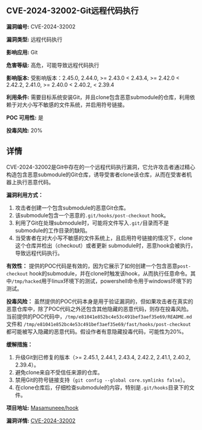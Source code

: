 ## CVE-2024-32002-Git远程代码执行

**漏洞编号:** CVE-2024-32002

**漏洞类型:** 远程代码执行

**影响应用:** Git

**危害等级:** 高危，可能导致远程代码执行

**影响版本:** 受影响版本：2.45.0, 2.44.0, >= 2.43.0 < 2.43.4, >= 2.42.0 < 2.42.2, 2.41.0, >= 2.40.0 < 2.40.2, < 2.39.4

**利用条件:** 需要目标系统安装Git，并且clone包含恶意submodule的仓库，利用依赖于对大小写不敏感的文件系统，并启用符号链接。

**POC 可用性:** 是

**投毒风险:** 20%

## 详情

CVE-2024-32002是Git中存在的一个远程代码执行漏洞，它允许攻击者通过精心构造包含恶意submodule的Git仓库，诱导受害者clone该仓库，从而在受害者机器上执行恶意代码。

**漏洞利用方式：**
1.  攻击者创建一个包含submodule的恶意Git仓库。
2.  该submodule包含一个恶意的`.git/hooks/post-checkout` hook。
3.  利用了Git在处理submodule时，可能将文件写入`.git/`目录而不是submodule的工作目录的缺陷。
4.  当受害者在对大小写不敏感的文件系统上，且启用符号链接的情况下，clone这个仓库并检出（checkout）或者更新 submodule时，恶意hook会被执行，导致远程代码执行。

**有效性：**
提供的POC代码是有效的，因为它展示了如何创建一个包含恶意`post-checkout` hook的submodule，并在clone时触发该hook，从而执行任意命令。其中`/tmp/hacked`用于linux环境下的测试，powershell命令用于windows环境下的测试。

**投毒风险：**
虽然提供的POC代码本身是用于验证漏洞的，但如果攻击者在真实的恶意仓库中，除了POC代码之外还包含其他隐藏的恶意代码，则存在投毒风险。当前提供的POC代码中，`/tmp/e81041e852bc4e53c491bef3aef35e69/README.md` 文件和 `/tmp/e81041e852bc4e53c491bef3aef35e69/fast/hooks/post-checkout` 都可能被写入隐藏的恶意代码。假设作者有意隐藏投毒代码，可能性为20%。

**缓解措施：**
1.  升级Git到已修复的版本（>= 2.45.1, 2.44.1, 2.43.4, 2.42.2, 2.41.1, 2.40.2, 2.39.4）。
2.  避免clone来自不受信任来源的仓库。
3.  禁用Git的符号链接支持（`git config --global core.symlinks false`）。
4.  在clone仓库后，仔细检查submodule的内容，特别是`.git/hooks`目录下的文件。

**项目地址:** [Masamuneee/hook](https://github.com/Masamuneee/hook)

**漏洞详情:** [CVE-2024-32002](https://nvd.nist.gov/vuln/detail/CVE-2024-32002)